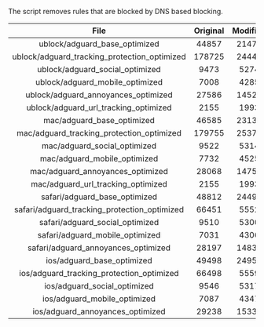 The script removes rules that are blocked by DNS based blocking.


| File | Original | Modified |
|:----:|:-----:|:-----:|
| ublock/adguard_base_optimized | 44857 | 21476 |
| ublock/adguard_tracking_protection_optimized | 178725 | 24446 |
| ublock/adguard_social_optimized | 9473 | 5274 |
| ublock/adguard_mobile_optimized | 7008 | 4285 |
| ublock/adguard_annoyances_optimized | 27586 | 14521 |
| ublock/adguard_url_tracking_optimized | 2155 | 1993 |
| mac/adguard_base_optimized | 46585 | 23131 |
| mac/adguard_tracking_protection_optimized | 179755 | 25379 |
| mac/adguard_social_optimized | 9522 | 5314 |
| mac/adguard_mobile_optimized | 7732 | 4525 |
| mac/adguard_annoyances_optimized | 28068 | 14757 |
| mac/adguard_url_tracking_optimized | 2155 | 1993 |
| safari/adguard_base_optimized | 48812 | 24497 |
| safari/adguard_tracking_protection_optimized | 66451 | 5552 |
| safari/adguard_social_optimized | 9510 | 5300 |
| safari/adguard_mobile_optimized | 7031 | 4306 |
| safari/adguard_annoyances_optimized | 28197 | 14834 |
| ios/adguard_base_optimized | 49498 | 24955 |
| ios/adguard_tracking_protection_optimized | 66498 | 5559 |
| ios/adguard_social_optimized | 9546 | 5317 |
| ios/adguard_mobile_optimized | 7087 | 4347 |
| ios/adguard_annoyances_optimized | 29238 | 15336 |